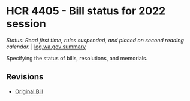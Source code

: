 # HCR 4405 - Bill status for 2022 session
*Status: Read first time, rules suspended, and placed on second reading calendar.* | [leg.wa.gov summary](https://app.leg.wa.gov/billsummary?BillNumber=4405&Year=2021)

Specifying the status of bills, resolutions, and memorials.

## Revisions
* [Original Bill](1/)